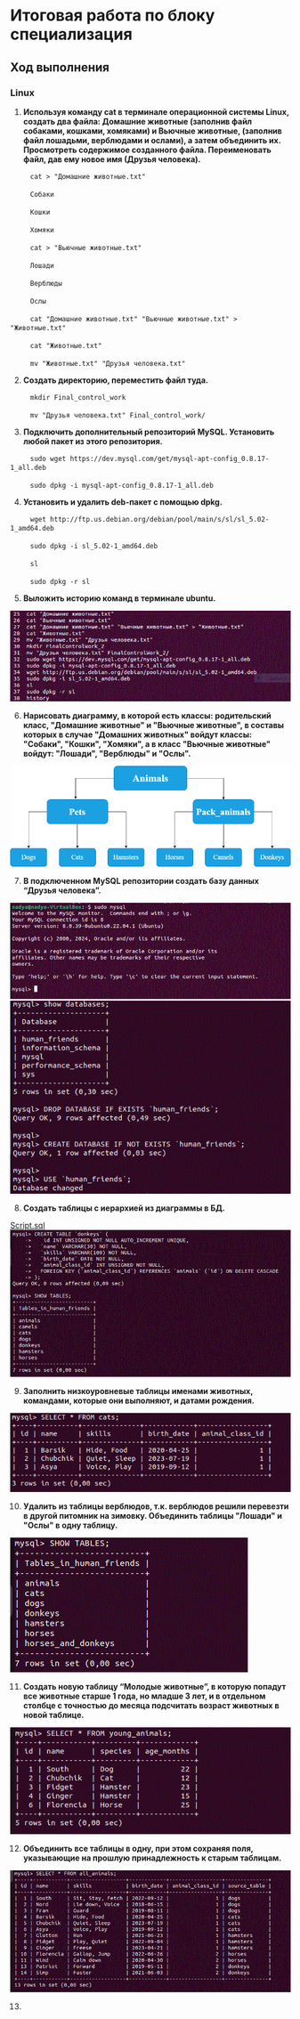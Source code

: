 # Итоговая работа по блоку специализация
## Ход выполнения
### Linux
1. **Используя команду cat в терминале операционной системы Linux, создать два файла: Домашние животные (заполнив файл собаками, кошками, хомяками) и Вьючные животные, (заполнив файл лошадьми, верблюдами и ослами), а затем объединить их. Просмотреть содержимое созданного файла. Переименовать файл, дав ему новое имя (Друзья человека).**
```
     cat > "Домашние животные.txt"

     Собаки

     Кошки

     Хомяки

     cat > "Вьючные животные.txt"

     Лошади

     Верблюды

     Ослы

     cat "Домашние животные.txt" "Вьючные животные.txt" > "Животные.txt"

     cat "Животные.txt"

     mv "Животные.txt" "Друзья человека.txt"
```
2. **Создать директорию, переместить файл туда.**
```
     mkdir Final_control_work

     mv "Друзья человека.txt" Final_control_work/
```
3. **Подключить дополнительный репозиторий MySQL. Установить любой пакет из этого репозитория.**
```
     sudo wget https://dev.mysql.com/get/mysql-apt-config_0.8.17-1_all.deb

     sudo dpkg -i mysql-apt-config_0.8.17-1_all.deb
```
4. **Установить и удалить deb-пакет с помощью dpkg.**
```
     wget http://ftp.us.debian.org/debian/pool/main/s/sl/sl_5.02-1_amd64.deb

     sudo dpkg -i sl_5.02-1_amd64.deb

     sl

     sudo dpkg -r sl
```
5. **Выложить историю команд в терминале ubuntu.**

![История команд](https://github.com/Svetlana00713/FinalControlWork_2/blob/master/Linux/Screens/5.png)

6. **Нарисовать диаграмму, в которой есть классы: родительский класс, "Домашние животные" и "Вьючные животные", в составы которых в случае "Домашних животных" войдут классы: "Собаки", "Кошки", "Хомяки", а в класс "Вьючные животные" войдут: "Лошади", "Верблюды" и "Ослы".**

![Human_friends](https://github.com/Svetlana00713/FinalControlWork_2/blob/master/Diagramm/Human_friends.png)

7. **В подключенном MySQL репозитории создать базу данных “Друзья человека”.**

![Вход в репозиторий](https://github.com/Svetlana00713/FinalControlWork_2/blob/master/MySQL/Screens/1.png)
![Создание БД](https://github.com/Svetlana00713/FinalControlWork_2/blob/master/MySQL/Screens/2.png)

8. **Создать таблицы с иерархией из диаграммы в БД.**

[Script.sql](https://github.com/Svetlana00713/FinalControlWork_2/blob/master/MySQL/Script.sql)
![Таблицы](https://github.com/Svetlana00713/FinalControlWork_2/blob/master/MySQL/Screens/3.png)

9. **Заполнить низкоуровневые таблицы именами животных, командами, которые они выполняют, и датами рождения.**

![Таблица "Pets"](https://github.com/Svetlana00713/FinalControlWork_2/blob/master/MySQL/Screens/4.png)

10. **Удалить из таблицы верблюдов, т.к. верблюдов решили перевезти в другой питомник на зимовку. Объединить таблицы "Лошади" и "Ослы" в одну таблицу.**

![Результат операции](https://github.com/Svetlana00713/FinalControlWork_2/blob/master/MySQL/Screens/5.png)

11. **Создать новую таблицу “Молодые животные”, в которую попадут все животные старше 1 года, но младше 3 лет, и в отдельном столбце с точностью до месяца подсчитать возраст животных в новой таблице.**

![Таблица young_animals и выборка из нее](https://github.com/Svetlana00713/FinalControlWork_2/blob/master/MySQL/Screens/6.png)

12. **Объединить все таблицы в одну, при этом сохраняя поля, указывающие на прошлую принадлежность к старым таблицам.**

![Объединенная таблица](https://github.com/Svetlana00713/FinalControlWork_2/blob/master/MySQL/Screens/7.png)

13.







